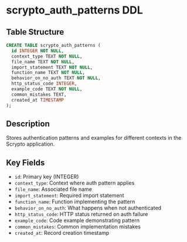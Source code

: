 # scrypto_auth_patterns DDL

## Table Structure

```sql
CREATE TABLE scrypto_auth_patterns (
  id INTEGER NOT NULL,
  context_type TEXT NOT NULL,
  file_name TEXT NOT NULL,
  import_statement TEXT NOT NULL,
  function_name TEXT NOT NULL,
  behavior_on_no_auth TEXT NOT NULL,
  http_status_code INTEGER,
  example_code TEXT NOT NULL,
  common_mistakes TEXT,
  created_at TIMESTAMP
);
```

## Description
Stores authentication patterns and examples for different contexts in the Scrypto application.

## Key Fields
- `id`: Primary key (INTEGER)
- `context_type`: Context where auth pattern applies
- `file_name`: Associated file name
- `import_statement`: Required import statement
- `function_name`: Function implementing the pattern
- `behavior_on_no_auth`: What happens when not authenticated
- `http_status_code`: HTTP status returned on auth failure
- `example_code`: Code example demonstrating pattern
- `common_mistakes`: Common implementation mistakes
- `created_at`: Record creation timestamp